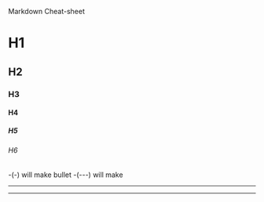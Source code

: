 Markdown Cheat-sheet
# H1
## H2
### H3
#### H4
##### H5
###### H6

-(-) will make bullet
-(---) will make <hr>
 
---


